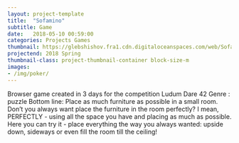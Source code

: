 ```yaml
---
layout: project-template
title:  "Sofamino"
subtitle: Game
date:   2018-05-10 00:59:00
categories: Projects Games
thumbnail: https://glebshishov.fra1.cdn.digitaloceanspaces.com/web/Sofamino/Sofamino-thumbnail.png
projectend: 2018 Spring
thumbnail-class: project-thumbnail-container block-size-m
images:
- /img/poker/
---
```

Browser game created in 3 days for the competition Ludum Dare 42
Genre : puzzle
Bottom line: Place as much furniture as possible in a small room.
Don’t you always want place the furniture in the room perfectly?
I mean, PERFECTLY - using all the space you have and placing as much as possible.
Here you can try it - place everything the way you always wanted: upside down, sideways or even fill the room till the ceiling!